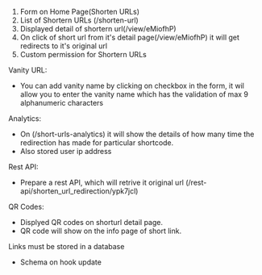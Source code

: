 1. Form on Home Page(Shorten URLs)
2. List of Shortern URLs (/shorten-url)
3. Displayed detail of shortern url(/view/eMiofhP)
4. On click of short url from it's detail page(/view/eMiofhP) it will get redirects to it's original url
5. Custom permission for Shortern URLs

Vanity URL:
- You can add vanity name by clicking on checkbox in the form, it wil allow you to enter the vanity name which has the validation of max 9 alphanumeric characters

Analytics:
- On (/short-urls-analytics) it will show the details of how many time the redirection has made for particular shortcode.
- Also stored user ip address

Rest API:
- Prepare a rest API, which will retrive it original url (/rest-api/shorten_url_redirection/ypk7jcl)

QR Codes:
- Displyed QR codes on shorturl detail page.
- QR code will show on the info page of short link.

Links must be stored in a database
- Schema on hook update
